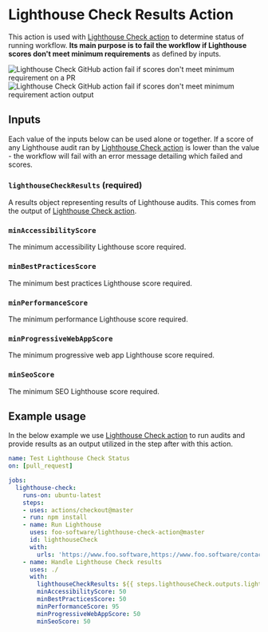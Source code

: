 # Lighthouse Check Results Action

This action is used with [Lighthouse Check action](https://github.com/foo-software/lighthouse-check-action) to determine status of running workflow. **Its main purpose is to fail the workflow if Lighthouse scores don't meet minimum requirements** as defined by inputs.

<img alt="Lighthouse Check GitHub action fail if scores don't meet minimum requirement on a PR" src="https://lighthouse-check.s3.amazonaws.com/images/github-actions/github-action-lighthouse-check-status-action-pr-fail.png" />

<img alt="Lighthouse Check GitHub action fail if scores don't meet minimum requirement action output" src="https://lighthouse-check.s3.amazonaws.com/images/github-actions/github-action-lighthouse-check-status-action.png" />

## Inputs

Each value of the inputs below can be used alone or together. If a score of any Lighthouse audit ran by [Lighthouse Check action](https://github.com/foo-software/lighthouse-check-action) is lower than the value - the workflow will fail with an error message detailing which failed and scores.

### `lighthouseCheckResults` (required)

A results object representing results of Lighthouse audits. This comes from the output of [Lighthouse Check action](https://github.com/foo-software/lighthouse-check-action).

### `minAccessibilityScore`

The minimum accessibility Lighthouse score required.

### `minBestPracticesScore`

The minimum best practices Lighthouse score required.

### `minPerformanceScore`

The minimum performance Lighthouse score required.

### `minProgressiveWebAppScore`

The minimum progressive web app Lighthouse score required.

### `minSeoScore`

The minimum SEO Lighthouse score required.

## Example usage

In the below example we use [Lighthouse Check action](https://github.com/foo-software/lighthouse-check-action) to run audits and provide results as an output utilized in the step after with this action.

```yaml
name: Test Lighthouse Check Status
on: [pull_request]

jobs:
  lighthouse-check:
    runs-on: ubuntu-latest
    steps:
    - uses: actions/checkout@master
    - run: npm install
    - name: Run Lighthouse
      uses: foo-software/lighthouse-check-action@master
      id: lighthouseCheck
      with:
        urls: 'https://www.foo.software,https://www.foo.software/contact'
    - name: Handle Lighthouse Check results
      uses: ./
      with:
        lighthouseCheckResults: ${{ steps.lighthouseCheck.outputs.lighthouseCheckResults }}
        minAccessibilityScore: 50
        minBestPracticesScore: 50
        minPerformanceScore: 95
        minProgressiveWebAppScore: 50
        minSeoScore: 50
```
